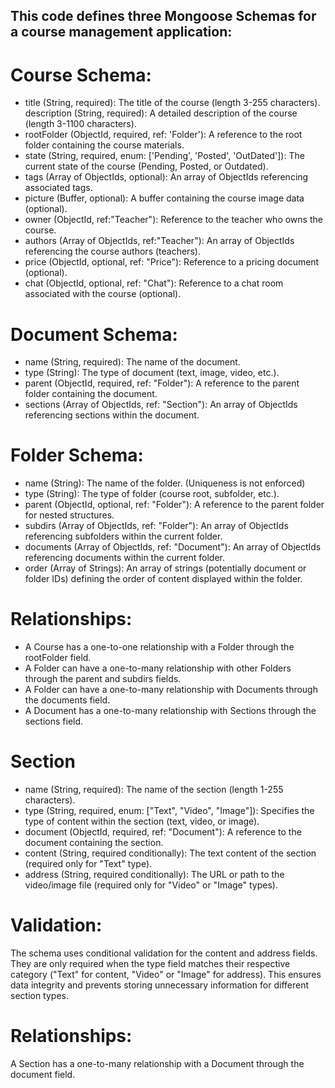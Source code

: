 ## This code defines three Mongoose Schemas for a course management application:

# Course Schema:

- title (String, required): The title of the course (length 3-255 characters).
description (String, required): A detailed description of the course (length 3-1100 characters).
- rootFolder (ObjectId, required, ref: 'Folder'): A reference to the root folder containing the course materials.
- state (String, required, enum: ['Pending', 'Posted', 'OutDated']): The current state of the course (Pending, Posted, or Outdated).
- tags (Array of ObjectIds, optional): An array of ObjectIds referencing associated tags.
- picture (Buffer, optional): A buffer containing the course image data (optional).
- owner (ObjectId, ref:"Teacher"): Reference to the teacher who owns the course.
- authors (Array of ObjectIds, ref:"Teacher"): An array of ObjectIds referencing the course authors (teachers).
- price (ObjectId, optional, ref: "Price"): Reference to a pricing document (optional).
- chat (ObjectId, optional, ref: "Chat"): Reference to a chat room associated with the course (optional).
# Document Schema:

- name (String, required): The name of the document.
- type (String): The type of document (text, image, video, etc.).
- parent (ObjectId, required, ref: "Folder"): A reference to the parent folder containing the document.
- sections (Array of ObjectIds, ref: "Section"): An array of ObjectIds referencing sections within the document.
# Folder Schema:

- name (String): The name of the folder. (Uniqueness is not enforced)
- type (String): The type of folder (course root, subfolder, etc.).
- parent (ObjectId, optional, ref: "Folder"): A reference to the parent folder for nested structures.
- subdirs (Array of ObjectIds, ref: "Folder"): An array of ObjectIds referencing subfolders within the current folder.
- documents (Array of ObjectIds, ref: "Document"): An array of ObjectIds referencing documents within the current folder.
- order (Array of Strings): An array of strings (potentially document or folder IDs) defining the order of content displayed within the folder.
# Relationships:

- A Course has a one-to-one relationship with a Folder through the rootFolder field.
- A Folder can have a one-to-many relationship with other Folders through the parent and subdirs fields.
- A Folder can have a one-to-many relationship with Documents through the documents field.
- A Document has a one-to-many relationship with Sections through the sections field.

# Section

- name (String, required): The name of the section (length 1-255 characters).
- type (String, required, enum: ["Text", "Video", "Image"]): Specifies the type of content within the section (text, video, or image).
- document (ObjectId, required, ref: "Document"): A reference to the document containing the section.
- content (String, required conditionally): The text content of the section (required only for "Text" type).
- address (String, required conditionally): The URL or path to the video/image file (required only for "Video" or "Image" types).
# Validation:

The schema uses conditional validation for the content and address fields. They are only required when the type field matches their respective category ("Text" for content, "Video" or "Image" for address). This ensures data integrity and prevents storing unnecessary information for different section types.

# Relationships:

A Section has a one-to-many relationship with a Document through the document field.
